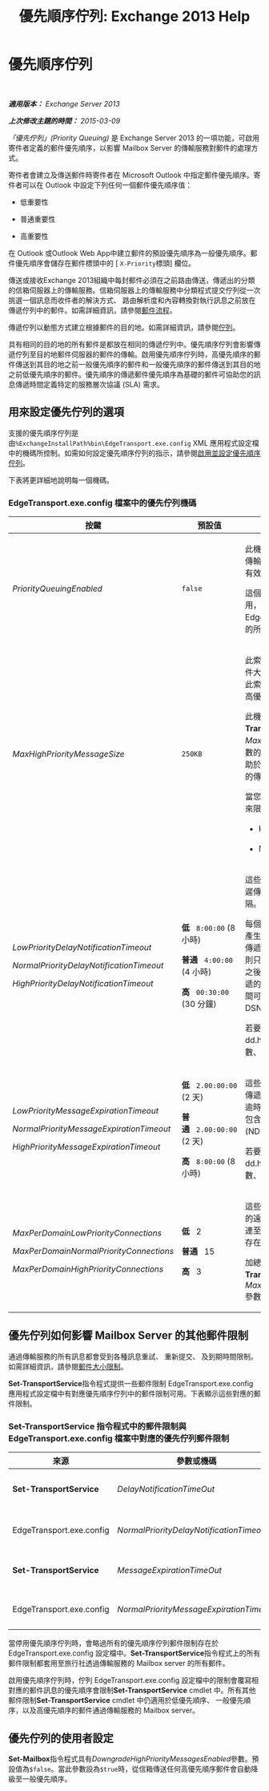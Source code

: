 ﻿---
title: '優先順序佇列: Exchange 2013 Help'
TOCTitle: 優先順序佇列
ms:assetid: 6edbd826-fe55-435b-9c63-48e6365c3d09
ms:mtpsurl: https://technet.microsoft.com/zh-tw/library/Bb691107(v=EXCHG.150)
ms:contentKeyID: 51409189
ms.date: 05/21/2018
mtps_version: v=EXCHG.150
ms.translationtype: MT
---

# 優先順序佇列

 

_**適用版本：** Exchange Server 2013_

_**上次修改主題的時間：** 2015-03-09_

*「優先佇列」(Priority Queuing)* 是 Exchange Server 2013 的一項功能，可啟用寄件者定義的郵件優先順序，以影響 Mailbox Server 的傳輸服務對郵件的處理方式。

寄件者會建立及傳送郵件時寄件者在 Microsoft Outlook 中指定郵件優先順序。寄件者可以在 Outlook 中設定下列任何一個郵件優先順序值：

  - 低重要性

  - 普通重要性

  - 高重要性

在 Outlook 或Outlook Web App中建立郵件的預設優先順序為一般優先順序。郵件優先順序會儲存在郵件標頭中的 \[ `X-Priority`標頭\] 欄位。

傳送或接收Exchange 2013組織中每封郵件必須在之前路由傳送，傳遞出的分類的信箱伺服器上的傳輸服務。信箱伺服器上的傳輸服務中分類程式提交佇列從一次挑選一個訊息而收件者的解決方式、 路由解析度和內容轉換對執行訊息之前放在傳遞佇列中的郵件。如需詳細資訊，請參閱[郵件流程](mail-flow-exchange-2013-help.md)。

傳遞佇列以動態方式建立根據郵件的目的地。如需詳細資訊，請參閱[佇列](queues-exchange-2013-help.md)。

具有相同的目的地的所有郵件是都放在相同的傳遞佇列中。優先順序佇列會影響傳遞佇列至目的地郵件伺服器的郵件的傳輸。啟用優先順序佇列時，高優先順序的郵件傳送到其目的地之前一般優先順序的郵件和一般優先順序的郵件傳送到其目的地之前低優先順序的郵件。優先順序的傳遞郵件優先順序為基礎的郵件可協助您的訊息傳遞時間定義特定的服務層次協議 (SLA) 需求。

## 用來設定優先佇列的選項

支援的優先順序佇列是由`%ExchangeInstallPath%bin\EdgeTransport.exe.config` XML 應用程式設定檔中的機碼所控制。如需如何設定優先順序佇列的指示，請參閱[啟用並設定優先順序佇列](enable-and-configure-priority-queuing-exchange-2013-help.md)。

下表將更詳細地說明每一個機碼。

### EdgeTransport.exe.config 檔案中的優先佇列機碼

<table>
<colgroup>
<col style="width: 33%" />
<col style="width: 33%" />
<col style="width: 33%" />
</colgroup>
<thead>
<tr class="header">
<th>按鍵</th>
<th>預設值</th>
<th>描述</th>
</tr>
</thead>
<tbody>
<tr class="odd">
<td><p><em>PriorityQueuingEnabled</em></p></td>
<td><p><code>false</code></p></td>
<td><p>此機碼啟用或停用 Mailbox server 上的傳輸服務中佇列的優先順序。此機碼的有效輸入是<code>true</code>或<code>false</code>。</p>
<p>這個機碼為 <code>false</code> 時，優先佇列會停用，將會忽略 EdgeTransport.exe.config 檔案中存在的所有優先佇列郵件限制。</p></td>
</tr>
<tr class="even">
<td><p><em>MaxHighPriorityMessageSize</em></p></td>
<td><p><code>250KB</code></p></td>
<td><p>此索引鍵可指定允許的高優先順序的郵件大小上限。如果高優先順序郵件超過此索引鍵所指定的值，則郵件會自動從高優先順序降級至一般優先順序。</p>
<p>此機碼的值應該是大幅小於<strong>Set-TransportConfig</strong>指令程式上<em>MaxSendMessageSize</em>參數的值。此參數的預設值為<code>10 MB</code>。這兩個值的差異有助於確保高優先順序郵件一致且可預測的傳送時間。</p>
<p>當您輸入值時，請以下列其中一個單位來限定值：</p>
<ul>
<li><p>KB (千位元組)</p></li>
<li><p>MB (百萬位元組)</p></li>
</ul></td>
</tr>
<tr class="odd">
<td><p><em>LowPriorityDelayNotificationTimeout</em></p>
<p><em>NormalPriorityDelayNotificationTimeout</em></p>
<p><em>HighPriorityDelayNotificationTimeout</em></p></td>
<td><p><strong>低</strong>   <code>8:00:00</code> (8 小時)</p>
<p><strong>普通</strong>   <code>4:00:00</code> (4 小時)</p>
<p><strong>高</strong>   <code>00:30:00</code> (30 分鐘)</p></td>
<td><p>這些機碼會根據郵件優先順序，指定延遲傳遞狀態通知 (DSN) 郵件的逾時間隔。</p>
<p>每個郵件的傳遞失敗之後, 的傳輸服務會產生延遲 DSN 郵件和佇列以傳遞給無法傳遞郵件的寄件者。此延遲 DSN 郵件，則只有在指定的延遲通知逾時時間間隔之後已傳送且只有失敗的郵件未成功傳遞的時間。此延遲避免不必要的延遲時間可能會暫時郵件傳輸失敗所造成的 DSN 郵件的傳送。</p>
<p>若要指定值，請輸入時間範圍值：dd.hh:mm:ss，其中 d = 天數、h = 時數、m = 分鐘數，而 s = 秒數。</p></td>
</tr>
<tr class="even">
<td><p><em>LowPriorityMessageExpirationTimeout</em></p>
<p><em>NormalPriorityMessageExpirationTimeout</em></p>
<p><em>HighPriorityMessageExpirationTimeout</em></p></td>
<td><p><strong>低</strong>   <code>2.00:00:00</code> (2 天)</p>
<p><strong>普通</strong>   <code>2.00:00:00</code> (2 天)</p>
<p><strong>高</strong>   <code>8:00:00</code> (8 小時)</p></td>
<td><p>這些機碼指定傳輸服務嘗試失敗的訊息傳遞的時間的長度上限。如果之前到期逾時間隔通過無法成功傳遞郵件，便會包含原始郵件或訊息標頭未傳遞回報 (NDR) 傳遞給寄件者。</p>
<p>若要指定值，請輸入時間範圍值：dd.hh:mm:ss，其中 d = 天數、h = 時數、m = 分鐘數，而 s = 秒數。</p></td>
</tr>
<tr class="odd">
<td><p><em>MaxPerDomainLowPriorityConnections</em></p>
<p><em>MaxPerDomainNormalPriorityConnections</em></p>
<p><em>MaxPerDomainHighPriorityConnections</em></p></td>
<td><p><strong>低</strong>   2</p>
<p><strong>普通</strong>   15</p>
<p><strong>高</strong>   3</p></td>
<td><p>這些機碼指定傳輸服務可以為任何單一的遠端網域已開啟的連線的數目上限。連至遠端網域發生使用傳遞佇列並傳送存在於信箱伺服器的連接器。</p>
<p>加總這些三個機碼應小於或等於<strong>Set-TransportService</strong>指令程式上<em>MaxPerDomainOutboundConnections</em>參數的值。此參數的預設值為<code>20</code>。</p></td>
</tr>
</tbody>
</table>


## 優先佇列如何影響 Mailbox Server 的其他郵件限制

通過傳輸服務的所有訊息都會受到各種訊息重試、 重新提交、 及到期時間限制。如需詳細資訊，請參閱[郵件大小限制](message-size-limits-exchange-2013-help.md)。

**Set-TransportService**指令程式提供一些郵件限制 EdgeTransport.exe.config 應用程式設定檔中有對應優先順序佇列中的郵件限制可用。下表顯示這些對應的郵件限制。

### Set-TransportService 指令程式中的郵件限制與 EdgeTransport.exe.config 檔案中對應的優先佇列郵件限制

<table>
<colgroup>
<col style="width: 33%" />
<col style="width: 33%" />
<col style="width: 33%" />
</colgroup>
<thead>
<tr class="header">
<th>來源</th>
<th>參數或機碼</th>
<th>預設值</th>
</tr>
</thead>
<tbody>
<tr class="odd">
<td><p><strong>Set-TransportService</strong></p></td>
<td><p><em>DelayNotificationTimeOut</em></p></td>
<td><p><code>4:00:00</code> (4 小時)</p></td>
</tr>
<tr class="even">
<td><p>EdgeTransport.exe.config</p></td>
<td><p><em>NormalPriorityDelayNotificationTimeout</em></p></td>
<td><p><code>4:00:00</code> (4 小時)</p></td>
</tr>
<tr class="odd">
<td><p><strong>Set-TransportService</strong></p></td>
<td><p><em>MessageExpirationTimeOut</em></p></td>
<td><p><code>2.00:00:00</code> (2 天)</p></td>
</tr>
<tr class="even">
<td><p>EdgeTransport.exe.config</p></td>
<td><p><em>NormalPriorityMessageExpirationTimeout</em></p></td>
<td><p><code>2.00:00:00</code> (2 天)</p></td>
</tr>
</tbody>
</table>


當停用優先順序佇列時，會略過所有的優先順序佇列郵件限制存在於 EdgeTransport.exe.config 設定檔中。**Set-TransportService**指令程式上的所有郵件限制都套用至旅行社透過傳輸服務的 Mailbox server 的所有郵件。

啟用優先順序佇列時，佇列 EdgeTransport.exe.config 設定檔中的限制會覆寫相對應的郵件訊息的優先順序會限制**Set-TransportService** cmdlet 中。所有其他郵件限制**Set-TransportService** cmdlet 中仍適用於低優先順序、 一般優先順序，以及高優先順序的郵件通過傳輸服務的 Mailbox server。

## 優先佇列的使用者設定

**Set-Mailbox**指令程式具有*DowngradeHighPriorityMessagesEnabled*參數。預設值為`$false`。當此參數設為`$true`時，從信箱傳送任何高優先順序郵件會自動降級至一般優先順序。

